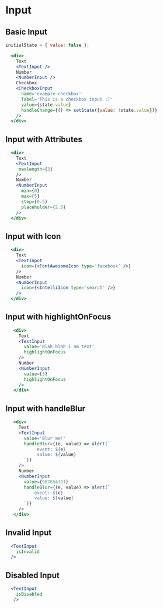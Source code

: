 # Input

## Basic Input

```jsx
initialState = { value: false };

  <div>
    Text
    <TextInput />
    Number
    <NumberInput />
    Checkbox
    <CheckboxInput 
      name='example-checkbox'
      label='This is a checkbox input :)'
      value={state.value}
      handleChange={() => setState({value: !state.value})}
    />
  </div>
```

## Input with Attributes

```jsx
  <div>
    Text
    <TextInput
     maxlength={3}
    />
    Number
    <NumberInput 
      min={0}
      max={5}
      step={0.5}
      placeholder={2.5}
    />
  </div>
```

## Input with Icon

```jsx
  <div>
    Text
    <TextInput 
      icon={<FontAwesomeIcon type='facebook' />}
    />
    Number
    <NumberInput 
      icon={<IntelliIcon type='search' />}
    />
  </div>
```

## Input with highlightOnFocus

```jsx
   <div>
     Text
     <TextInput 
       value='Blah blah I am text'
       highlightOnFocus
     />
     Number
     <NumberInput 
       value={3}
       highlightOnFocus
     />
   </div>
```

## Input with handleBlur

```jsx
   <div>
     Text
     <TextInput 
       value='Blur me!'
       handleBlur={(e, value) => alert(`
            event: ${e}
            value: ${value}
       `)}
     />
     Number
     <NumberInput 
       value={987654321}
       handleBlur={(e, value) => alert(`
           event: ${e}
           value: ${value}
       `)}
     />
   </div>
```

## Invalid Input

```jsx
  <TextInput 
    isInvalid
  />
```

## Disabled Input

```jsx
  <TextInput
    isDisabled
   />
```
